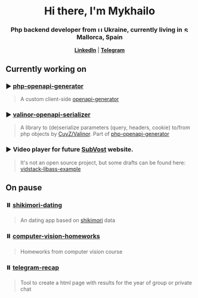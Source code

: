 <div id="header" align="center">
    <h1>Hi there, I'm Mykhailo</h1>
    <h3>Php backend developer from <img alt="UA" src="https://cdn-icons-png.flaticon.com/512/197/197572.png" width="13"/> Ukraine, currently living in <img alt="SP" src="https://cdn-icons-png.flaticon.com/512/197/197593.png" width="13"/> Mallorca, Spain</h3>
</div>

<p align="center">
  <strong><a href="https://www.linkedin.com/in/mykhailo-zuiev/">LinkedIn</a></strong> |
  <strong><a href="https://t.me/Yui_ezic">Telegram</a></strong>
</p>

## Currently working on

### ▶️ [php-openapi-generator](https://github.com/Yui-Ezic/php-openapi-generator)

> A custom client-side [openapi-generator](https://github.com/OpenAPITools/openapi-generator)

### ▶️ [valinor-openapi-serializer](https://github.com/Yui-Ezic/valinor-openapi-serializer?tab=readme-ov-file)

> A library to (de)serialize parameters (query, headers, cookie) to/from php objects
> by [CuyZ/Valinor](https://github.com/CuyZ/Valinor). Part
> of [php-openapi-generator](https://github.com/Yui-Ezic/php-openapi-generator)

### ▶️ Video player for future [SubVost](https://t.me/s/subvost) website.

> It's not an open source project, but some drafts can be found
> here: [vidstack-libass-example](https://github.com/Yui-Ezic/vidstack-libass-example)

## On pause

### ⏸️ [shikimori-dating](https://github.com/Yui-Ezic/shikimori-dating)

> An dating app based on [shikimori](https://shikimori.one/) data

### ⏸️ [computer-vision-homeworks](https://github.com/Yui-Ezic/computer-vision-homeworks)

> Homeworks from computer vision course

### ⏸️ [telegram-recap](https://github.com/Yui-Ezic/telegram-recap)

> Tool to create a html page with results for the year of group or private chat 